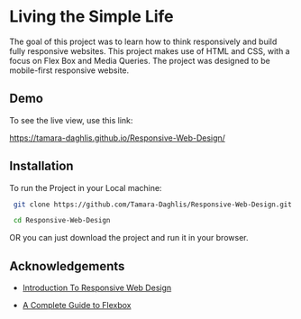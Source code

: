 
# Living the Simple Life

The goal of this project was to learn how to think responsively and build fully responsive websites. This project makes use of HTML and CSS, with a focus on Flex Box and Media Queries. The project was designed to be mobile-first responsive website. 


## Demo

To see the live view, use this link:

https://tamara-daghlis.github.io/Responsive-Web-Design/


## Installation
To run the Project in your Local machine: 

```bash
 git clone https://github.com/Tamara-Daghlis/Responsive-Web-Design.git
```

```bash
 cd Responsive-Web-Design 
```

OR you can just download the project and run it  in your browser.

    
## Acknowledgements

 - [Introduction To Responsive Web Design ](https://www.youtube.com/watch?v=srvUrASNj0s)

 - [A Complete Guide to Flexbox](https://css-tricks.com/snippets/css/a-guide-to-flexbox/)



